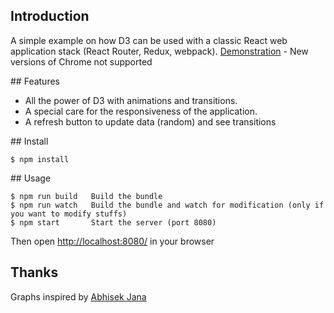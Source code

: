 ## Introduction

A simple example on how D3 can be used with a classic React web application stack (React Router, Redux, webpack).
[Demonstration](https://lucmerceron.github.io/) - New versions of Chrome not supported

## Features

* All the power of D3 with animations and transitions.
* A special care for the responsiveness of the application.
* A refresh button to update data (random) and see transitions

## Install

```
$ npm install
```

## Usage

```
$ npm run build   Build the bundle
$ npm run watch   Build the bundle and watch for modification (only if you want to modify stuffs)
$ npm start       Start the server (port 8080)
```

Then open <http://localhost:8080/> in your browser

## Thanks

Graphs inspired by [Abhisek Jana](http://www.adeveloperdiary.com/react-js/integrate-react-and-d3/)